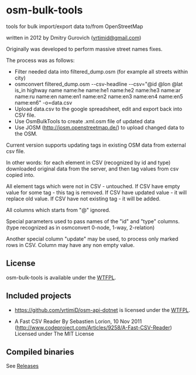 osm-bulk-tools
==============

tools for bulk import/export data to/from OpenStreetMap

written in 2012 by Dmitry Gurovich (yrtimid@gmail.com)

Originally was developed to perform massive street names fixes.

The process was as follows:
* Filter needed data into filtered_dump.osm (for example all streets within city)
* osmconvert filtered_dump.osm --csv-headline --csv="@id @lon @lat is_in highway name name:he name:he1 name:he2 name:he3 name:ar name:ru name:en name:en1 name:en2 name:en3 name:en4 name:en5 name:en6" -o=data.csv
* Upload data.csv to the google spreadsheet, edit and export back into CSV file.
* Use OsmBulkTools to create .xml.osm file of updated data
* Use JOSM (http://josm.openstreetmap.de/) to upload changed data to the OSM.

Current version supports updating tags in existing OSM data from external csv file.

In other words: for each element in CSV (recognized by id and type) downloaded original data from the server, and then tag values from csv copied into.

All element tags which were not in CSV - untouched. If CSV have empty value for some tag - this tag is removed. If CSV have updated value - it will replace old value. If CSV have not existing tag - it will be added.

All columns which starts from "@" ignored.

Special parameters used to pass names of the "id" and "type" columns. (type recognized as in osmconvert 0-node, 1-way, 2-relation)

Another special column "update" may be used, to process only marked rows in CSV. Column may have any non empty value.


## License

osm-bulk-tools is available under the [WTFPL](http://sam.zoy.org/wtfpl/).

## Included projects 

* https://github.com/yrtimiD/osm-api-dotnet is licensed under the [WTFPL](http://sam.zoy.org/wtfpl/).

* A Fast CSV Reader By Sebastien Lorion, 10 Nov 2011 (http://www.codeproject.com/Articles/9258/A-Fast-CSV-Reader) Licensed under The MIT License

## Compiled binaries

See [Releases](https://github.com/yrtimiD/osm-bulk-tools/releases)
